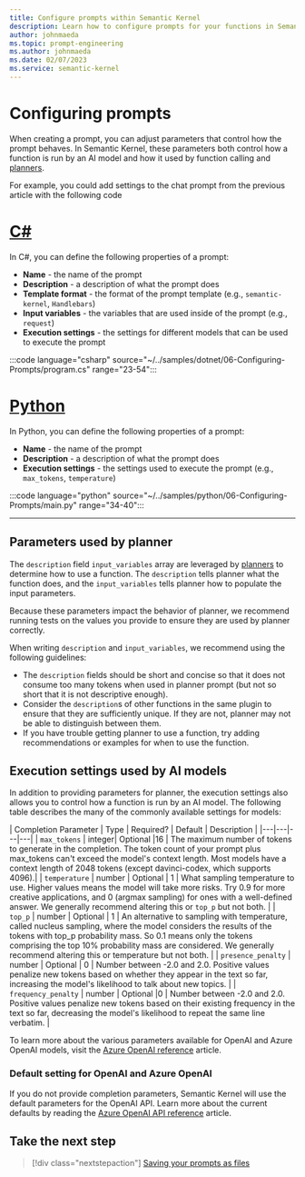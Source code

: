 ```yaml
---
title: Configure prompts within Semantic Kernel
description: Learn how to configure prompts for your functions in Semantic Kernel
author: johnmaeda
ms.topic: prompt-engineering
ms.author: johnmaeda
ms.date: 02/07/2023
ms.service: semantic-kernel
---
```

# Configuring prompts

When creating a prompt, you can adjust parameters that control how the prompt behaves. In Semantic Kernel, these parameters both control how a function is run by an AI model and how it used by function calling and [planners](../agents/planners/index.md).

For example, you could add settings to the chat prompt from the previous article with the following code

# [C#](#tab/Csharp)

In C#, you can define the following properties of a prompt:
- **Name** - the name of the prompt
- **Description** - a description of what the prompt does
- **Template format** - the format of the prompt template (e.g., `semantic-kernel`, `Handlebars`)
- **Input variables** - the variables that are used inside of the prompt (e.g., `request`)
- **Execution settings** - the settings for different models that can be used to execute the prompt

:::code language="csharp" source="~/../samples/dotnet/06-Configuring-Prompts/program.cs" range="23-54":::

# [Python](#tab/python)

In Python, you can define the following properties of a prompt:
- **Name** - the name of the prompt
- **Description** - a description of what the prompt does
- **Execution settings** - the settings used to execute the prompt (e.g., `max_tokens`, `temperature`)

:::code language="python" source="~/../samples/python/06-Configuring-Prompts/main.py" range="34-40":::

---

## Parameters used by planner
The `description` field `input_variables` array are leveraged by [planners](/semantic-kernel/concepts-sk/planner) to determine how to use a function. The `description` tells planner what the function does, and the `input_variables` tells planner how to populate the input parameters.

Because these parameters impact the behavior of planner, we recommend running tests on the values you provide to ensure they are used by planner correctly.

When writing `description` and `input_variables`, we recommend using the following guidelines:
- The `description` fields should be short and concise so that it does not consume too many tokens when used in planner prompt (but not so short that it is not descriptive enough).
- Consider the `description`s of other functions in the same plugin to ensure that they are sufficiently unique. If they are not, planner may not be able to distinguish between them.
- If you have trouble getting planner to use a function, try adding recommendations or examples for when to use the function.

## Execution settings used by AI models
In addition to providing parameters for planner, the execution settings also allows you to control how a function is run by an AI model. The following table describes the many of the commonly available settings for models:

| Completion Parameter | Type | Required? | Default | Description |
|---|---|---|---|
| `max_tokens` | integer| Optional |16 |	The maximum number of tokens to generate in the completion. The token count of your prompt plus max_tokens can't exceed the model's context length. Most models have a context length of 2048 tokens (except davinci-codex, which supports 4096).|
| `temperature`	| number	| Optional	| 1	| What sampling temperature to use. Higher values means the model will take more risks. Try 0.9 for more creative applications, and 0 (argmax sampling) for ones with a well-defined answer. We generally recommend altering this or `top_p` but not both. |
| `top_p`	| number	| Optional	| 1	| An alternative to sampling with temperature, called nucleus sampling, where the model considers the results of the tokens with top_p probability mass. So 0.1 means only the tokens comprising the top 10% probability mass are considered. We generally recommend altering this or temperature but not both. |
| `presence_penalty` | number	| Optional	| 0	| Number between -2.0 and 2.0. Positive values penalize new tokens based on whether they appear in the text so far, increasing the model's likelihood to talk about new topics. |
| `frequency_penalty` |	number	| Optional	|0 |	Number between -2.0 and 2.0. Positive values penalize new tokens based on their existing frequency in the text so far, decreasing the model's likelihood to repeat the same line verbatim. |

To learn more about the various parameters available for OpenAI and Azure OpenAI models, visit the [Azure OpenAI reference](/azure/cognitive-services/openai/reference) article.

### Default setting for OpenAI and Azure OpenAI
If you do not provide completion parameters, Semantic Kernel will use the default parameters for the OpenAI API. Learn more about the current defaults by reading the [Azure OpenAI API reference](/azure/cognitive-services/openai/reference) article.

## Take the next step
> [!div class="nextstepaction"]
> [Saving your prompts as files](./saving-prompts-as-files.md)

